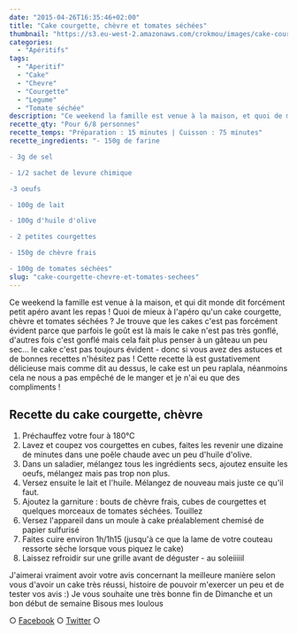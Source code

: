 ```yaml
---
date: "2015-04-26T16:35:46+02:00"
title: "Cake courgette, chèvre et tomates séchées"
thumbnail: "https://s3.eu-west-2.amazonaws.com/crokmou/images/cake-courgette-chevre-tomate-s--ch--e-recette-crokmou-blog-culinaire.jpg"
categories:
  - "Apéritifs"
tags:
  - "Aperitif"
  - "Cake"
  - "Chevre"
  - "Courgette"
  - "Legume"
  - "Tomate séchée"
description: "Ce weekend la famille est venue à la maison, et quoi de mieux que de prendre l'apéro, qui plus est avec un cake courgette, chèvre et tomates séchées ?"
recette_qty: "Pour 6/8 personnes"
recette_temps: "Préparation : 15 minutes | Cuisson : 75 minutes"
recette_ingredients: "- 150g de farine

- 3g de sel

- 1/2 sachet de levure chimique

-3 oeufs

- 100g de lait

- 100g d'huile d'olive

- 2 petites courgettes

- 150g de chèvre frais

- 100g de tomates séchées"
slug: "cake-courgette-chevre-et-tomates-sechees"
---
```


Ce weekend la famille est venue à la maison, et qui dit monde dit forcément petit apéro avant les repas ! Quoi de mieux à l'apéro qu'un cake courgette, chèvre et tomates séchées ? Je trouve que les cakes c'est pas forcément évident parce que parfois le goût est là mais le cake n'est pas très gonflé, d'autres fois c'est gonflé mais cela fait plus penser à un gâteau un peu sec... le cake c'est pas toujours évident - donc si vous avez des astuces et de bonnes recettes n'hésitez pas ! Cette recette là est gustativement délicieuse mais comme dit au dessus, le cake est un peu raplala, néanmoins cela ne nous a pas empêché de le manger et je n'ai eu que des compliments !

## Recette du cake courgette, chèvre

1.  Préchauffez votre four à 180°C
2.  Lavez et coupez vos courgettes en cubes, faites les revenir une dizaine de minutes dans une poêle chaude avec un peu d'huile d'olive.
3.  Dans un saladier, mélangez tous les ingrédients secs, ajoutez ensuite les oeufs, mélangez mais pas trop non plus.
4.  Versez ensuite le lait et l'huile. Mélangez de nouveau mais juste ce qu'il faut.
5.  Ajoutez la garniture : bouts de chèvre frais, cubes de courgettes et quelques morceaux de tomates séchées. Touillez
6.  Versez l'appareil dans un moule à cake préalablement chemisé de papier sulfurisé
7.  Faites cuire environ 1h/1h15 (jusqu'à ce que la lame de votre couteau ressorte sèche lorsque vous piquez le cake)
8.  Laissez refroidir sur une grille avant de déguster - au soleiiiiil

J'aimerai vraiment avoir votre avis concernant la meilleure manière selon vous d'avoir un cake très réussi, histoire de pouvoir m'exercer un peu et de tester vos avis :) Je vous souhaite une très bonne fin de Dimanche et un bon début de semaine Bisous mes loulous

○ [Facebook](https://www.facebook.com/crokmou.blog) ○ [Twitter](https://twitter.com/Crokmou) ○